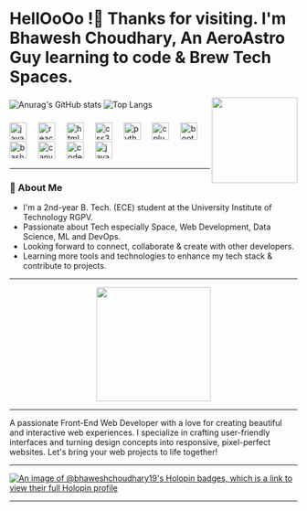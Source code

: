 <h1 align="left">HellOoOo !👋 Thanks for visiting.  I'm Bhawesh Choudhary, An AeroAstro Guy learning to code & Brew Tech Spaces.</h1>

<img align="right" height="150" src="https://media.giphy.com/media/CuuSHzuc0O166MRfjt/giphy.gif"  />

###


![Anurag's GitHub stats](https://github-readme-stats.vercel.app/api?username=CaptainShaqX&show_icons=true&theme=radical)
![Top Langs](https://github-readme-stats.vercel.app/api/top-langs/?username=CaptainShaqX&layout=compact)

###
<div align="left">
  <img src="https://cdn.jsdelivr.net/gh/devicons/devicon/icons/javascript/javascript-original.svg" height="30" alt="javascript logo"  />
  <img width="12" />
  <img src="https://cdn.jsdelivr.net/gh/devicons/devicon/icons/react/react-original.svg" height="30" alt="react logo"  />
  <img width="12" />
  <img src="https://cdn.jsdelivr.net/gh/devicons/devicon/icons/html5/html5-original.svg" height="30" alt="html5 logo"  />
  <img width="12" />
  <img src="https://cdn.jsdelivr.net/gh/devicons/devicon/icons/css3/css3-original.svg" height="30" alt="css3 logo"  />
  <img width="12" />
  <img src="https://cdn.jsdelivr.net/gh/devicons/devicon/icons/python/python-original.svg" height="30" alt="python logo"  />
  <img width="12" />
  <img src="https://cdn.jsdelivr.net/gh/devicons/devicon/icons/cplusplus/cplusplus-original.svg" height="30" alt="cplusplus logo"  />
  <img width="12" />
  <img src="https://cdn.jsdelivr.net/gh/devicons/devicon/icons/bootstrap/bootstrap-original.svg" height="30" alt="bootstrap logo"  />
  <img width="12" />
  <img src="https://cdn.jsdelivr.net/gh/devicons/devicon/icons/bash/bash-original.svg" height="30" alt="bash logo"  />
  <img width="12" />
  <img src="https://cdn.jsdelivr.net/gh/devicons/devicon/icons/canva/canva-original.svg" height="30" alt="canva logo"  />
  <img width="12" />
  <img src="https://cdn.jsdelivr.net/gh/devicons/devicon/icons/codepen/codepen-plain.svg" height="30" alt="codepen logo"  />
  <img width="12" />
  <img src="https://cdn.jsdelivr.net/gh/devicons/devicon/icons/java/java-original.svg" height="30" alt="java logo"  />
  <img width="12" />
</div>

---

### 🚀 About Me
- I'm a 2nd-year B. Tech. (ECE) student at the University Institute of Technology RGPV.
- Passionate about Tech especially Space, Web Development, Data Science, ML and DevOps.
- Looking forward to connect, collaborate & create with other developers. 
- Learning more tools and technologies to enhance my tech stack & contribute to projects.

---

<div align="center">
  <img height="200" src="https://media.giphy.com/media/X5re9Nmn4gQXwyFmFt/giphy.gif"  />
</div>

---
A passionate Front-End Web Developer with a love for creating beautiful and interactive web experiences. I specialize in crafting user-friendly interfaces and turning design concepts into responsive, pixel-perfect websites. Let's bring your web projects to life together!


---

[![An image of @bhaweshchoudhary19's Holopin badges, which is a link to view their full Holopin profile](https://holopin.me/bhaweshchoudhary19)](https://holopin.io/@bhaweshchoudhary19)


---
